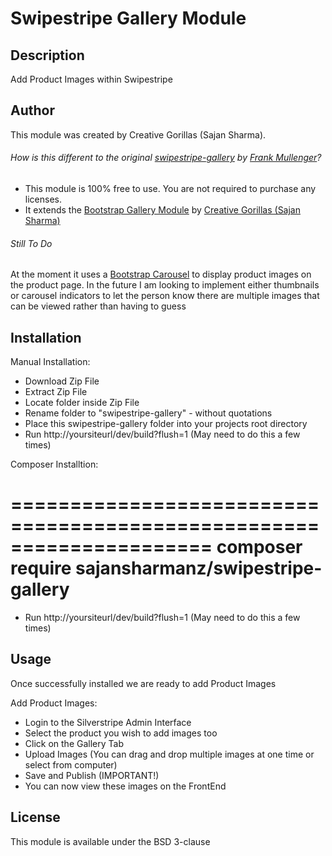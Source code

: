 # Swipestripe Gallery Module

## Description
Add Product Images within Swipestripe

## Author
This module was created by Creative Gorillas (Sajan Sharma). 

###### How is this different to the original [swipestripe-gallery](https://github.com/swipestripe/silverstripe-swipestripe-gallery) by [Frank Mullenger](https://github.com/frankmullenger)?
- This module is 100% free to use. You are not required to purchase any licenses.
- It extends the [Bootstrap Gallery Module](https://github.com/sajansharmanz/silverstripe-bootstrap-module) by [Creative Gorillas (Sajan Sharma)](https://github.com/sajansharmanz)

###### Still To Do
At the moment it uses a [Bootstrap Carousel](http://getbootstrap.com) to display product images on the product page. In the future I am looking to implement either thumbnails or carousel indicators to let the person know there are multiple images that can be viewed rather than having to guess

## Installation
Manual Installation:
- Download Zip File
- Extract Zip File
- Locate folder inside Zip File
- Rename folder to "swipestripe-gallery" - without quotations
- Place this swipestripe-gallery folder into your projects root directory
- Run http://yoursiteurl/dev/build?flush=1 (May need to do this a few times)

Composer Installtion:

=====================================================================
	composer require sajansharmanz/swipestripe-gallery
=====================================================================

- Run http://yoursiteurl/dev/build?flush=1 (May need to do this a few times)

## Usage
Once successfully installed we are ready to add Product Images

Add Product Images:

- Login to the Silverstripe Admin Interface
- Select the product you wish to add images too
- Click on the Gallery Tab
- Upload Images (You can drag and drop multiple images at one time or select from computer)
- Save and Publish (IMPORTANT!)
- You can now view these images on the FrontEnd

## License
This module is available under the BSD 3-clause